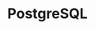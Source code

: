 ---
draft: false
title: PostgreSQL
content:
  id: postgresql
  name: PostgreSQL
  website: https://www.postgresql.org/
  short_description: PostgreSQL is a powerful, open-source object-relational database system, known for reliability, data integrity and performance.
---